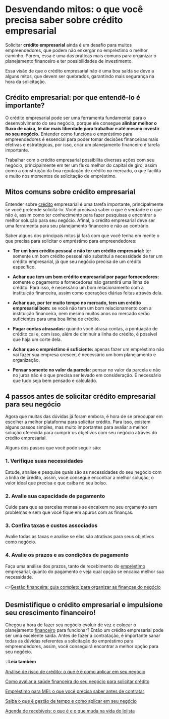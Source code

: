 # Desvendando mitos: o que você precisa saber sobre crédito empresarial

Solicitar **crédito empresarial** ainda é um desafio para muitos empreendedores, que podem não enxergar no empréstimo o melhor caminho. Porém, essa é uma das práticas mais comuns para organizar o planejamento financeiro e ter possibilidades de investimento.

Essa visão de que o crédito empresarial não é uma boa saída se deve a alguns mitos, que devem ser quebrados, garantindo mais segurança na hora da solicitação.

## Crédito empresarial: por que entendê-lo é importante?

O crédito empresarial pode ser uma ferramenta fundamental para o desenvolvimento do seu negócio, porque ele consegue **alinhar melhor o fluxo de caixa, te dar mais liberdade para trabalhar e até mesmo investir no seu negócio.** Entender como funciona o empréstimo para empreendedores é essencial para poder tomar decisões financeiras mais efetivas e estratégicas, por isso, criar um planejamento financeiro é tarefa importante.

Trabalhar com o crédito empresarial possibilita diversas ações com seu negócio, principalmente em ter um fluxo melhor do capital de giro, assim como a construção da boa reputação de crédito no mercado, o que facilita e muito nos momentos de solicitação de empréstimo.

## Mitos comuns sobre crédito empresarial

Entender sobre [crédito](https://meubolso.mercadopago.com.br/o-que-avaliar-antes-de-contratar-credito-para-seu-negocio) empresarial é uma tarefa importante, principalmente se você pretende solicitá-lo. Você precisará saber o que é verdade e o que não é, assim como ter conhecimento para fazer pesquisas e encontrar a melhor solução para seu negócio. Afinal, o crédito empresarial deve ser uma ferramenta para seu planejamento financeiro e não ao contrário.

Saber alguns dos principais mitos já fará com que você tenha em mente o que precisa para solicitar o empréstimo para empreendedores:

- **Ter um bom crédito pessoal e não ter um crédito empresarial:** ter somente um bom crédito pessoal não substitui a necessidade de ter um crédito empresarial, já que seu negócio precisa de um crédito específico.

- **Achar que tem um bom crédito empresarial por pagar fornecedores:** somente o pagamento a fornecedores não garantirá uma linha de crédito. Para isso, é necessário um bom relacionamento com a instituição financeira, assim como operações diárias feitas através dela.

- **Achar que, por ter muito tempo no mercado, tem um crédito empresarial bom:** se você não tem um bom relacionamento com a instituição financeira, nem mesmo muitos anos no mercado serão suficientes para uma boa linha de crédito.

- **Pagar contas atrasadas:** quando você atrasa contas, a pontuação de crédito cai e, com isso, além de diminuir a linha de crédito, é possível que haja um corte dela.

- **Achar que o empréstimo é suficiente:** apenas fazer um empréstimo não vai fazer sua empresa crescer, é necessário um bom planejamento e organização. 

- **Pensar somente no valor da parcela:** pensar no valor da parcela e não no juros não é o que precisa ser levado em consideração. É necessário que tudo seja bem pensado e calculado. 

## 4 passos antes de solicitar crédito empresarial para seu negócio

Agora que muitas das dúvidas já foram embora, é hora de se preocupar em escolher a melhor plataforma para solicitar crédito. Para isso, existem alguns passos simples, mas muito importantes para avaliar a melhor solução oferecida para cumprir os objetivos com seu negócio através do crédito empresarial.

Alguns dos passos que você pode seguir são:

### 1. Verifique suas necessidades

Estude, analise e pesquise quais são as necessidades do seu negócio com a linha de crédito, assim, você consegue encontrar a melhor solução, o valor ideal que precisa e que caiba no seu bolso.

### 2. Avalie sua capacidade de pagamento

Cuide para que as parcelas mensais se encaixem no seu orçamento sem problemas e sem que você fique em apuros com as finanças.

### 3. Confira taxas e custos associados

Avalie todas as taxas e analise se elas são atrativas para seus objetivos como negócio.

### 4. Avalie os prazos e as condições de pagamento

Faça uma análise dos prazos, tanto de recebimento do [empréstimo](https://meubolso.mercadopago.com.br/emprestimo-para-autonomo) empresarial, quanto do pagamento e veja qual opção se encaixa melhor sua necessidade.

👉[Gestão financeira: guia completo para organizar as finanças do negócio](https://meubolso.mercadopago.com.br/gestao-financeira)

## Desmistifique o crédito empresarial e impulsione seu crescimento financeiro!

Chegou a hora de fazer seu negócio evoluir de vez e colocar o planejamento [financeiro](https://meubolso.mercadopago.com.br/crescimento-financeiro-em-negocios) para funcionar? Então um crédito empresarial pode ser uma excelente saída. Antes de fazer a contratação, é importante sanar todas as dúvidas referentes a solicitação do empréstimo para empreendedores, assim, você conseguirá encontrar a melhor opção para seu negócio.

💡**Leia também**

[Análise de risco de crédito: o que é e como aplicar em seu negócio](https://meubolso.mercadopago.com.br/risco-de-credito)

[Como avaliar a saúde financeira do seu negócio para solicitar crédito](https://meubolso.mercadopago.com.br/avaliar-saude-financeira-do-negocio)

[Empréstimo para MEI: o que você precisa saber antes de contratar](https://meubolso.mercadopago.com.br/emprestimo-para-mei)

[Saiba o que é gestão de tempo e como aplicar em seu negócio](https://meubolso.mercadopago.com.br/gestao-de-tempo)

[Agenda de recebíveis: o que é e o que muda na vida do lojista](https://meubolso.mercadopago.com.br/agenda-recebiveis-o-que-e)